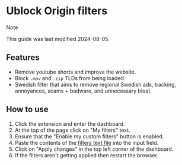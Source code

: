 # Ublock Origin filters

> [!NOTE]  
> This guide was last modified 2024-08-05.

## Features

- Remove youtube shorts and improve the website.
- Block `.mov` and `.zip` TLDs from being loaded.
- Swedish filter that aims to remove regional Swedish ads, tracking, annoyances, scams + badware, and unnecessary bloat.

## How to use

1. Click the extension and enter the dashboard.
2. At the top of the page click on "My filters" text.
3. Ensure that the "Enable my custom filters" button is enabled.
4. Paste the contents of the [filters text file](../../install/ublock-origin/filter.txt) into the input field.
5. Click on "Apply changes" in the top left corner of the dashboard.
6. If the filters aren't getting applied then restart the browser.
